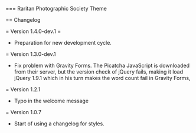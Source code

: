 === Raritan Photographic Society Theme

== Changelog

= Version 1.4.0-dev.1 =
* Preparation for new development cycle.

= Version 1.3.0-dev.1
* Fix problem with Gravity Forms.
  The Picatcha JavaScript is downloaded from their server, but the version
  check of jQuery fails, making it load jQuery 1.9.1 which in his turn makes
  the word count fail in Gravity Forms,

= Version 1.2.1
* Typo in the welcome message

= Version 1.0.7
* Start of using a changelog for styles.

